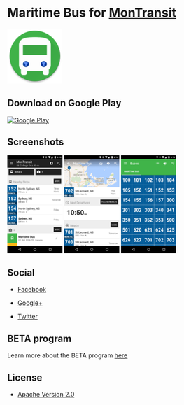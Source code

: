 # Maritime Bus for [MonTransit](https://github.com/mtransitapps/mtransit-for-android)

<img width="25%" height="25%" src="https://raw.githubusercontent.com/mtransitapps/ca-maritime-bus-android/master/pub/hi-res-app-icon.png"/>

## Download on Google Play

[![Google Play](https://developer.android.com/images/brand/en_app_rgb_wo_60.png)](https://play.google.com/store/apps/details?id=org.mtransit.android.ca_maritime_bus)

## Screenshots

<img width="25%" height="25%" src="https://raw.githubusercontent.com/mtransitapps/ca-maritime-bus-android/master/pub/screenshot-phone-1.png"/>
<img width="25%" height="25%" src="https://raw.githubusercontent.com/mtransitapps/ca-maritime-bus-android/master/pub/screenshot-phone-2.png"/>
<img width="25%" height="25%" src="https://raw.githubusercontent.com/mtransitapps/ca-maritime-bus-android/master/pub/screenshot-phone-3.png"/>

## Social

* [Facebook](https://www.facebook.com/MonTransit)

* [Google+](http://gplus.to/MonTransit/)

* [Twitter](https://twitter.com/montransit)

## BETA program

Learn more about the BETA program [here](https://github.com/mtransitapps/mtransit-for-android/wiki/BETA)

## License

* [Apache Version 2.0](http://www.apache.org/licenses/LICENSE-2.0.html)
